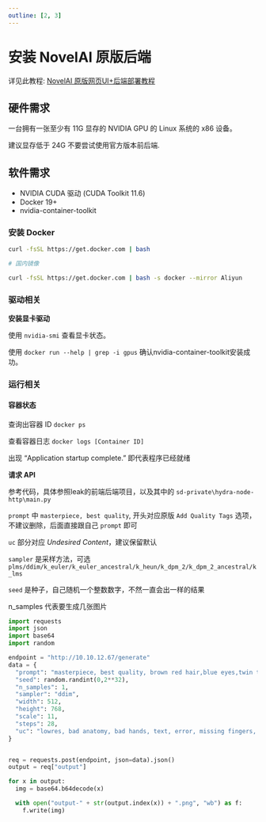 ```yaml
---
outline: [2, 3]
---
```


# 安装 NovelAI 原版后端

详见此教程: [NovelAI 原版网页UI+后端部署教程](https://telegra.ph/NovelAI-%E5%8E%9F%E7%89%88%E7%BD%91%E9%A1%B5UI%E5%90%8E%E7%AB%AF%E9%83%A8%E7%BD%B2%E6%95%99%E7%A8%8B-10-10)

## 硬件需求

一台拥有一张至少有 11G 显存的 NVIDIA GPU 的 Linux 系统的 x86 设备。

建议显存低于 24G 不要尝试使用官方版本前后端.

## 软件需求

- NVIDIA CUDA 驱动 (CUDA Toolkit 11.6)
- Docker 19+
- nvidia-container-toolkit

### 安装 Docker

```bash
curl -fsSL https://get.docker.com | bash

# 国内镜像

curl -fsSL https://get.docker.com | bash -s docker --mirror Aliyun
```

### 驱动相关

**安装显卡驱动**

使用 `nvidia-smi` 查看显卡状态。

使用 `docker run --help | grep -i gpus` 确认nvidia-container-toolkit安装成功。

### 运行相关

#### 容器状态

查询出容器 ID `docker ps`

查看容器日志 `docker logs [Container ID]`

出现 “Application startup complete.” 即代表程序已经就绪

**请求 API**

参考代码，具体参照leak的前端后端项目，以及其中的 `sd-private\hydra-node-http\main.py`

`prompt` 中 `masterpiece, best quality`, 开头对应原版 `Add Quality Tags` 选项，不建议删除，后面直接跟自己 `prompt` 即可

`uc` 部分对应 *Undesired Content*，建议保留默认

`sampler` 是采样方法，可选 `plms/ddim/k_euler/k_euler_ancestral/k_heun/k_dpm_2/k_dpm_2_ancestral/k_lms`

`seed` 是种子，自己随机一个整数数字，不然一直会出一样的结果

n_samples 代表要生成几张图片

```python
import requests
import json
import base64
import random

endpoint = "http://10.10.12.67/generate"
data = {
  "prompt": "masterpiece, best quality, brown red hair,blue eyes,twin tails,holding cat",
  "seed": random.randint(0,2**32),
  "n_samples": 1,
  "sampler": "ddim",
  "width": 512,
  "height": 768,
  "scale": 11,
  "steps": 28,
  "uc": "lowres, bad anatomy, bad hands, text, error, missing fingers, extra digit, fewer digits, cropped, worst quality, low quality, normal quality, jpeg artifacts, signature, watermark, username, blurry"
}


req = requests.post(endpoint, json=data).json()
output = req["output"]

for x in output:
  img = base64.b64decode(x)

  with open("output-" + str(output.index(x)) + ".png", "wb") as f:
    f.write(img)
```
